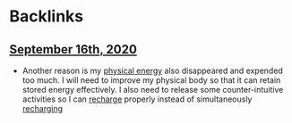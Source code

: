 
# Backlinks
## [September 16th, 2020](<September 16th, 2020.md>)
- Another reason is my [physical energy](<physical energy.md>) also disappeared and expended too much.  I will need to improve my physical body so that it can retain stored energy effectively. I also need to release some counter-intuitive activities so I can [recharge](<recharge.md>) properly instead of simultaneously [recharging](<recharging.md>)

